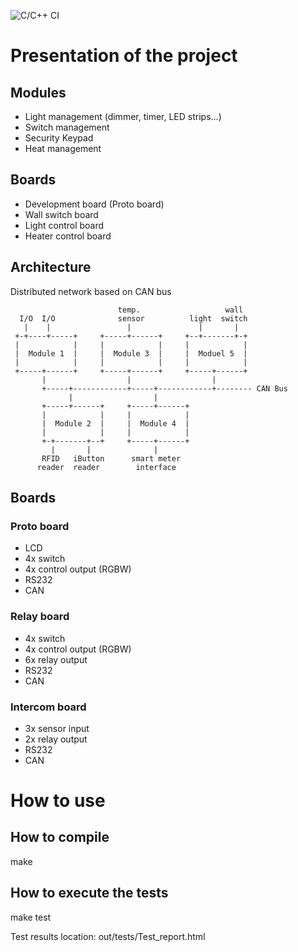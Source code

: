 ![C/C++ CI](https://github.com/spirit0908/STM32F103C8T6/workflows/C/C++%20CI/badge.svg)

# Presentation of the project

## Modules
- Light management (dimmer, timer, LED strips...)
- Switch management
- Security Keypad
- Heat management

## Boards
- Development board (Proto board)
- Wall switch board
- Light control board
- Heater control board


## Architecture

Distributed network based on CAN bus

```
                        temp.                   wall
  I/O  I/O              sensor          light  switch
   |    |                 |               |       |
 +-+----+-----+     +-----+------+     +--+-------+-+
 |            |     |            |     |            |
 |  Module 1  |     |  Module 3  |     |  Moduel 5  |
 |            |     |            |     |            |
 +-----+------+     +-----+------+     +-----+------+ 
       |                  |                  |
       +-----+------------+-----+------------+-------- CAN Bus
             |                  |
       +-----+------+     +-----+------+ 
       |            |     |            |
       |  Module 2  |     |  Module 4  |
       |            |     |            |
       +-+-------+--+     +-----+------+
         |       |              |
       RFID   iButton      smart meter
      reader  reader        interface
```

## Boards

### Proto board
- LCD
- 4x switch
- 4x control output (RGBW)
- RS232
- CAN

### Relay board
- 4x switch
- 4x control output (RGBW)
- 6x relay output
- RS232
- CAN

### Intercom board
- 3x sensor input
- 2x relay output
- RS232
- CAN

# How to use

## How to compile

make

## How to execute the tests

make test

Test results location: out/tests/Test_report.html


